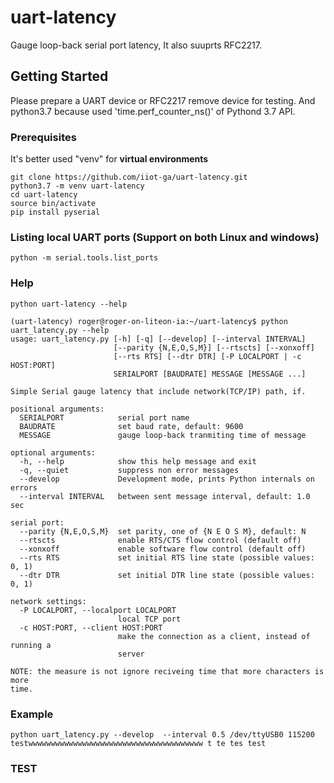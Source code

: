 # uart-latency
Gauge loop-back serial port latency, It also suuprts RFC2217.
## Getting Started
Please prepare a UART device or RFC2217 remove device for testing. And python3.7 because used 'time.perf_counter_ns()' of Pythond 3.7 API.
### Prerequisites
It's better used "venv" for **virtual environments**
```
git clone https://github.com/iiot-ga/uart-latency.git
python3.7 -m venv uart-latency
cd uart-latency
source bin/activate
pip install pyserial
```
### Listing local UART ports (Support on both Linux and windows)
```
python -m serial.tools.list_ports
```
### Help
```
python uart-latency --help

(uart-latency) roger@roger-on-liteon-ia:~/uart-latency$ python uart_latency.py --help
usage: uart_latency.py [-h] [-q] [--develop] [--interval INTERVAL]
                       [--parity {N,E,O,S,M}] [--rtscts] [--xonxoff]
                       [--rts RTS] [--dtr DTR] [-P LOCALPORT | -c HOST:PORT]
                       SERIALPORT [BAUDRATE] MESSAGE [MESSAGE ...]

Simple Serial gauge latency that include network(TCP/IP) path, if.

positional arguments:
  SERIALPORT            serial port name
  BAUDRATE              set baud rate, default: 9600
  MESSAGE               gauge loop-back tranmiting time of message

optional arguments:
  -h, --help            show this help message and exit
  -q, --quiet           suppress non error messages
  --develop             Development mode, prints Python internals on errors
  --interval INTERVAL   between sent message interval, default: 1.0 sec

serial port:
  --parity {N,E,O,S,M}  set parity, one of {N E O S M}, default: N
  --rtscts              enable RTS/CTS flow control (default off)
  --xonxoff             enable software flow control (default off)
  --rts RTS             set initial RTS line state (possible values: 0, 1)
  --dtr DTR             set initial DTR line state (possible values: 0, 1)

network settings:
  -P LOCALPORT, --localport LOCALPORT
                        local TCP port
  -c HOST:PORT, --client HOST:PORT
                        make the connection as a client, instead of running a
                        server

NOTE: the measure is not ignore reciveing time that more characters is more
time.
```
### Example
```
python uart_latency.py --develop  --interval 0.5 /dev/ttyUSB0 115200 testwwwwwwwwwwwwwwwwwwwwwwwwwwwwwwwwwwwwwww t te tes test
```

### TEST
